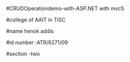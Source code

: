 #CRUDOperationdemo-with-ASP.NET with mvc5

#college of AAIT in TISC 

#name henok addis

#id number :ATR/6271/09

#section -two
